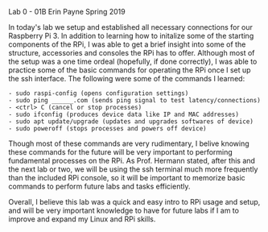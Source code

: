 Lab 0 - 01B
Erin Payne
Spring 2019

In today's lab we setup and established all necessary connections for our 
Raspberry Pi 3. In addition to learning how to initalize some of the starting 
components of the RPi, I was able to get a brief insight into some of the 
structure, accessories and consoles the RPi has to offer. Although most of the
setup was a one time ordeal (hopefully, if done correctly), I was able to 
practice some of the basic commands for operating the RPi once I set up the ssh
interface. The following were some of the commands I learned:

    - sudo raspi-config (opens configuration settings)
    - sudo ping ______.com (sends ping signal to test latency/connections)
    - <ctrl> C (cancel or stop processes)
    - sudo ifconfig (produces device data like IP and MAC addresses)
    - sudo apt update/upgrade (updates and upgrades softwares of device)
    - sudo poweroff (stops processes and powers off device)
    
Though most of these commands are very rudimentary, I belive knowing these
commands for the future will be very important to performing fundamental
processes on the RPi. As Prof. Hermann stated, after this and the next lab or
two, we will be using the ssh terminal much more frequently than the included
RPi console, so it will be important to memorize basic commands to perform
future labs and tasks efficiently.

Overall, I believe this lab was a quick and easy intro to RPi usage and setup, 
and will be very important knowledge to have for future labs if I am to improve
and expand my Linux and RPi skills.